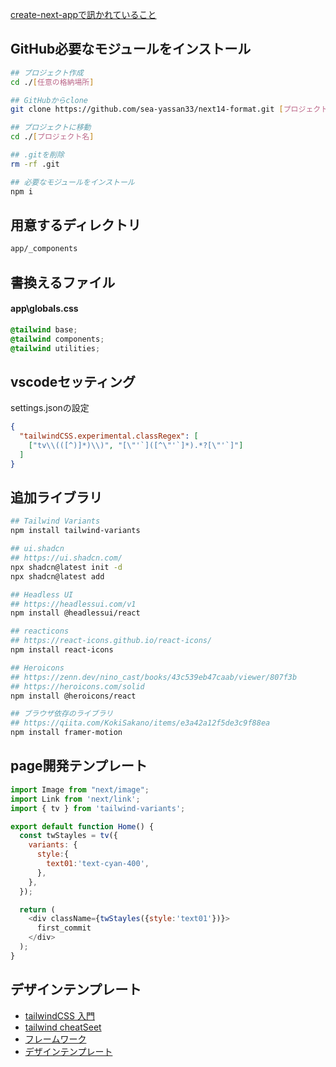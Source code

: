 [create-next-appで訊かれていること](https://zenn.dev/ikkik/articles/51d97ff70bd0da)

## GitHub必要なモジュールをインストール
```sh
## プロジェクト作成
cd ./[任意の格納場所]

## GitHubからclone
git clone https://github.com/sea-yassan33/next14-format.git [プロジェクト名]

## プロジェクトに移動
cd ./[プロジェクト名]

## .gitを削除
rm -rf .git

## 必要なモジュールをインストール
npm i
```

## 用意するディレクトリ
```txt
app/_components
```
## 書換えるファイル
#### app\globals.css
```css
@tailwind base;
@tailwind components;
@tailwind utilities;
```

## vscodeセッティング

settings.jsonの設定
```json
{
  "tailwindCSS.experimental.classRegex": [
    ["tv\\(([^)]*)\\)", "[\"'`]([^\"'`]*).*?[\"'`]"]
  ]
}
```

## 追加ライブラリ
```sh
## Tailwind Variants
npm install tailwind-variants

## ui.shadcn
## https://ui.shadcn.com/
npx shadcn@latest init -d
npx shadcn@latest add

## Headless UI
## https://headlessui.com/v1
npm install @headlessui/react

## reacticons
## https://react-icons.github.io/react-icons/
npm install react-icons

## Heroicons
## https://zenn.dev/nino_cast/books/43c539eb47caab/viewer/807f3b
## https://heroicons.com/solid
npm install @heroicons/react

## ブラウザ依存のライブラリ
## https://qiita.com/KokiSakano/items/e3a42a12f5de3c9f88ea
npm install framer-motion
```

## page開発テンプレート
```js
import Image from "next/image";
import Link from 'next/link';
import { tv } from 'tailwind-variants';

export default function Home() {
  const twStayles = tv({
    variants: {
      style:{
        text01:'text-cyan-400',
      },
    },
  });

  return (
    <div className={twStayles({style:'text01'})}>
      first_commit
    </div>
  );
}
```

## デザインテンプレート
- [tailwindCSS 入門](https://zenn.dev/yohei_watanabe/books/c0b573713734b9)
- [tailwind cheatSeet](https://nerdcave.com/tailwind-cheat-sheet)
- [フレームワーク](https://tailblocks.cc/)
- [デザインテンプレート](https://v0.dev/legacy?from=chat)